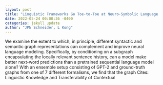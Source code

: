 ```yaml
--- 
layout: post 
title: "Linguistic Frameworks Go Toe-to-Toe at Neuro-Symbolic Language Modeling" 
date: 2022-05-24 00:00:36 -0400 
categories: jekyll update 
author: "JPN Schneider, L Kong" 
--- 
```

We examine the extent to which, in principle, different syntactic and semantic graph representations can complement and improve neural language modeling. Specifically, by conditioning on a subgraph encapsulating the locally relevant sentence history, can a model make better next-word predictions than a pretrained sequential language model alone? With an ensemble setup consisting of GPT-2 and ground-truth graphs from one of 7 different formalisms, we find that the graph Cites: Linguistic Knowledge and Transferability of Contextual